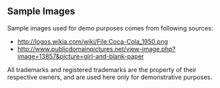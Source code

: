 Sample Images
-------------

Sample images used for demo purposes comes from following sources:

* http://logos.wikia.com/wiki/File:Coca-Cola_1950.png
* http://www.publicdomainpictures.net/view-image.php?image=13857&picture=girl-and-blank-paper

All trademarks and registered trademarks are the property of their respective owners, 
and are used here only for demonstrative purposes.
